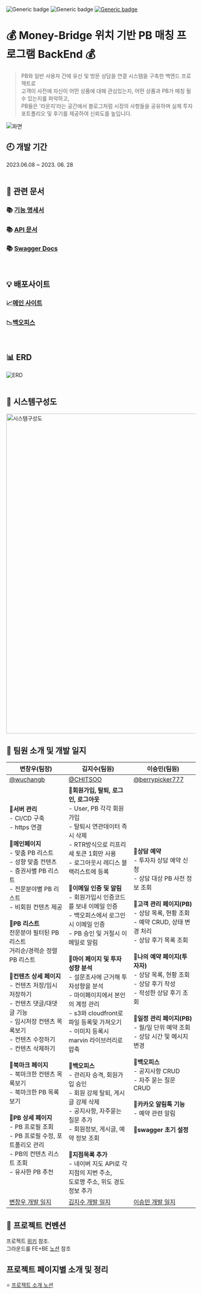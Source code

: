![Generic badge](https://img.shields.io/badge/version-1.0.0-blue.svg)
![Generic badge](https://img.shields.io/github/issues-pr-closed/FINALALT1/BACKEND)
<a href="https://github.com/FINALALT1/BACKEND/blob/develop/LICENSE" target="_blank">
    ![Generic badge](https://img.shields.io/github/license/FINALALT1/BACKEND)
</a>

# 💰 Money-Bridge 위치 기반 PB 매칭 프로그램 BackEnd 💰
> PB와 일반 사용자 간에 유선 및 방문 상담을 연결 시스템을 구축한 백엔드 프로젝트로 <br>
> 고객이 사전에 자신이 어떤 상품에 대해 관심있는지, 어떤 상품과 PB가 매칭 될 수 있는지를 파악하고,<br>
> PB들은 ‘라운지’라는 공간에서 블로그처럼 시장의 사항들을 공유하며 실제 투자 포트폴리오 및 후기를 제공하여 신뢰도를 높입니다.<br>

![화면](https://github.com/FINALALT1/BACKEND/assets/33537820/dbc4aa45-fe5d-402b-bd46-f9b3bde34f58)

## 🕘 개발 기간
2023.06.08 ~ 2023. 06. 28
</br>
</br>
## :page_facing_up: 관련 문서 
### :books: [기능 명세서](https://flaxen-cornucopia-9a5.notion.site/617b45913d6c432a82c621bdea6d0574?v=b960f65e050d4d31b4b7f1b0ff699b73&pvs=4)
### :books: [API 문서](https://flaxen-cornucopia-9a5.notion.site/API-7d26b9c5b374432fbb3de51426d51889?pvs=4)
### :books: [Swagger Docs](https://api.moneybridge.co.kr/swagger-ui.html)
</br>

## :bulb: 배포사이트
### 📈[메인 사이트](https://main.dheyjmg5ltkpk.amplifyapp.com/)
### 📉[백오피스](https://admin-money-bridge.vercel.app)
</br>

## :bar_chart: ERD
![ERD](https://github.com/FINALALT1/BACKEND/assets/33537820/ac247587-5d09-459d-a3e8-f389419f89ac)
</br>
</br>

## :hammer: 시스템구성도
<img width="850" alt="시스템구성도" src="https://github.com/FINALALT1/BACKEND/assets/33537820/51b6bb1e-a23f-4c2f-b896-35df640f7438">
</br>

## 👥 팀원 소개 및 개발 일지
| 변창우(팀장)                                                                                        | 김지수(팀원)                                                                                 | 이승민(팀원)                                                                                |
| --------------------------------------------------------------------------------------------------- | -------------------------------------------------------------------------------------------- | ------------------------------------------------------------------------------------------- |
| [@wuchangb](https://github.com/wuchangb)                                                          | [@CHITSOO](https://github.com/CHITSOO)                                                   | [@berrypicker777](https://github.com/berrypicker777)                                                    |
|📍<b>서버 관리</b><br />- CI/CD 구축<br />- https 연결<br /><br />📍<b>메인페이지</b><br />- 맞춤 PB 리스트<br />- 성향 맞춤 컨텐츠 <br />- 증권사별 PB 리스트<br />- 전문분야별 PB 리스트<br />- 비회원 컨텐츠 제공<br /><br />📍<b>PB 리스트</b><br />전문분야 필터된 PB 리스트<br />거리순/경력순 정렬 PB 리스트<br /><br />📍<b>컨텐츠 상세 페이지</b><br />- 컨텐츠 저장/임시저장하기<br />- 컨텐츠 댓글/대댓글 기능<br />- 임시저장 컨텐츠 목록보기<br />- 컨텐츠 수정하기<br />- 컨텐츠 삭제하기<br /><br />📍<b>북마크 페이지</b><br />- 북마크한 컨텐츠 목록보기<br />- 북마크한 PB  목록보기<br /><br />📍<b>PB 상세 페이지</b><br />- PB 프로필 조회<br />- PB 프로필 수정, 포트폴리오 관리<br />- PB의 컨텐츠 리스트 조회<br />- 유사한 PB 추천<br />|📍<b>회원가입, 탈퇴, 로그인, 로그아웃</b><br />- User, PB 각각 회원가입<br />- 탈퇴시 연관데이터 즉시 삭제<br />- RTR방식으로 리프리세 토큰 1회만 사용<br />- 로그아웃시 레디스 블랙리스트에 등록<br /><br />📍<b>이메일 인증 및 알림</b><br />- 회원가입시 인증코드를 보내 이메일 인증<br />- 백오피스에서 로그인 시 이메일 인증<br />- PB 승인 및 거절시 이메일로 알림<br /><br />📍<b>마이 페이지 및 투자 성향 분석</b><br />- 설문조사에 근거해 투자성향을 분석<br />- 마이페이지에서 본인의 계정 관리<br />- s3와 cloudfront로 파일 등록및 가져오기<br />- 이미지 등록시 marvin 라이브러리로 압축<br /><br />📍<b>백오피스</b><br />- 관리자 승격, 회원가입 승인<br />- 회원 강제 탈퇴, 게시글 강제 삭제<br />- 공지사항, 자주묻는 질문 추가<br />- 회원정보, 게시글, 예약 정보 조회<br /><br />📍<b>지점목록 추가</b><br /> - 네이버 지도 API로 각 지점의 지번 주소, <br />도로명 주소, 위도 경도 정보 추가<br /> | 📍<b>상담 예약</b><br /> - 투자자 상담 예약 신청<br /> - 상담 대상 PB 사전 정보 조회<br /><br />📍<b>고객 관리 페이지(PB)</b><br /> - 상담 목록, 현황 조회<br /> - 예약 CRUD, 상태 변경 처리<br /> - 상담 후기 목록 조회<br /><br />📍<b>나의 예약 페이지(투자자)</b><br /> - 상담 목록, 현황 조회<br /> - 상담 후기 작성<br /> - 작성한 상담 후기 조회 <br /><br />📍<b>일정 관리 페이지(PB)</b><br /> - 월/일 단위 예약 조회<br /> - 상담 시간 및 메시지 변경<br /><br />📍<b>백오피스</b><br />- 공지사항 CRUD<br />- 자주 묻는 질문 CRUD<br /><br />📍<b>카카오 알림톡 기능</b><br /> - 예약 관련 알림<br /><br />📍<b>swagger 초기 설정</b><br /> | 
| [변창우 개발 일지](https://github.com/FINALALT1/BACKEND/issues?q=author%3Awuchangb+) | [김지수 개발 일지](https://github.com/FINALALT1/BACKEND/issues?q=author%3ACHITSOO+) | [이승민 개발 일지](https://github.com/FINALALT1/BACKEND/issues?q=author%3Aberrypicker777+) |

## 📖 프로젝트 컨벤션
프로젝트 [위키](https://github.com/FINALALT1/BACKEND/wiki/%F0%9F%94%88%ED%8C%80-%EC%BB%A8%EB%B2%A4%EC%85%98) 참조.<br>
그라운드룰 FE+BE [노션](https://www.notion.so/a62615b3a03f481980b0bcc863c8d41c) 참조
</br>

## 프로젝트 페이지별 소개 및 정리
:star: [프로젝트 소개 노션](https://flaxen-cornucopia-9a5.notion.site/68b5ea9211ee47d5a089109a6ed80dd7?pvs=4)
